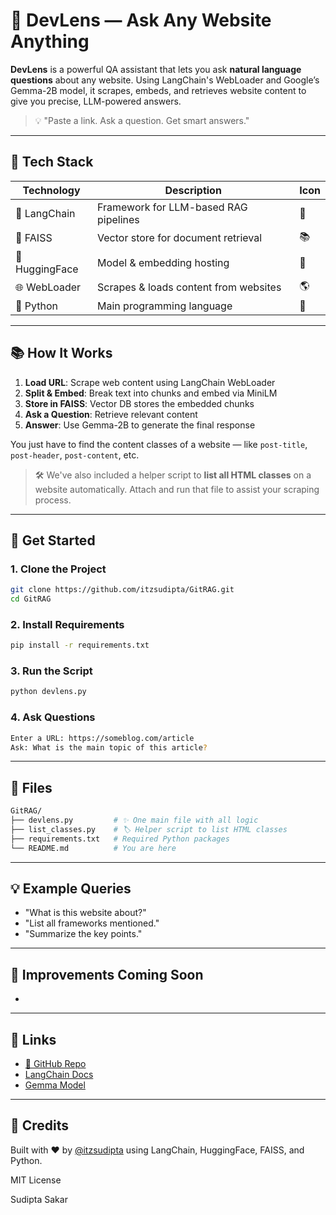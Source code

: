 # 🚀 DevLens — Ask Any Website Anything

**DevLens** is a powerful QA assistant that lets you ask **natural language questions** about any website. Using LangChain's WebLoader and Google’s Gemma-2B model, it scrapes, embeds, and retrieves website content to give you precise, LLM-powered answers.

> 💡 "Paste a link. Ask a question. Get smart answers."

---

## 🔧 Tech Stack

| Technology     | Description                           | Icon |
| -------------- | ------------------------------------- | ---- |
| 🦤 LangChain   | Framework for LLM-based RAG pipelines | 🧠   |
| 🧬 FAISS       | Vector store for document retrieval   | 📚   |
| 🤗 HuggingFace | Model & embedding hosting             | 🤖   |
| 🌐 WebLoader   | Scrapes & loads content from websites | 🌎   |
| 🐍 Python      | Main programming language             | 🔧   |

---

## 📚 How It Works

1. **Load URL**: Scrape web content using LangChain WebLoader
2. **Split & Embed**: Break text into chunks and embed via MiniLM
3. **Store in FAISS**: Vector DB stores the embedded chunks
4. **Ask a Question**: Retrieve relevant content
5. **Answer**: Use Gemma-2B to generate the final response

You just have to find the content classes of a website — like `post-title`, `post-header`, `post-content`, etc.

> 🛠️ We've also included a helper script to **list all HTML classes** on a website automatically. Attach and run that file to assist your scraping process.

---

## 🚀 Get Started

### 1. Clone the Project

```bash
git clone https://github.com/itzsudipta/GitRAG.git
cd GitRAG
```

### 2. Install Requirements

```bash
pip install -r requirements.txt
```

### 3. Run the Script

```bash
python devlens.py
```

### 4. Ask Questions

```bash
Enter a URL: https://someblog.com/article
Ask: What is the main topic of this article?
```

---

## 📂 Files

```bash
GitRAG/
├── devlens.py         # ✨ One main file with all logic
├── list_classes.py    # 🏷️ Helper script to list HTML classes
├── requirements.txt   # Required Python packages
└── README.md          # You are here
```

---

## 💡 Example Queries

* "What is this website about?"
* "List all frameworks mentioned."
* "Summarize the key points."

---

## 🚧 Improvements Coming Soon

*

---

## 📡 Links

* [🤖 GitHub Repo](https://github.com/itzsudipta/GitRAG)
* [LangChain Docs](https://docs.langchain.com)
* [Gemma Model](https://ai.google.dev/gemma)

---

## 🚀 Credits

Built with ❤️ by [@itzsudipta](https://github.com/itzsudipta) using LangChain, HuggingFace, FAISS, and Python.

MIT License

Sudipta Sakar
